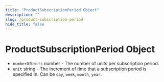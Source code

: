 ```yaml
---
title: "ProductSubscriptionPeriod Object"
description: ""
slug: /product-subscription-period
hide_title: false
---
```


# ProductSubscriptionPeriod Object

* `numberOfUnits` number - The number of units per subscription period.
* `unit` string - The increment of time that a subscription period is specified in. Can be `day`, `week`, `month`, `year`.
